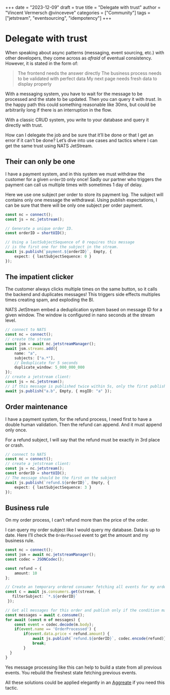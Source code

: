 +++
date = "2023-12-09"
draft = true
title = "Delegate with trust"
author = "Vincent Vermersch @vinceveve"
categories = ["Community"]
tags = ["jetstream", "eventsourcing", "idempotency"]
+++
# Delegate with trust

When speaking about async patterns (messaging, event sourcing, etc.) with other developers, they come across as *afraid* of eventual consistency. However, it is stated in the form of:
> The frontend needs the answer directly
> The business process needs to be validated with perfect data
> My next page needs fresh data to display properly

With a messaging system, you have to wait for the message to be processed and the state to be updated. Then you can query it with *trust*. In the happy path this could something reasonable like 30ms, but could be arbitrarily long if there is an interruption in the flow.

With a classic CRUD system, you write to your database and query it directly with trust.

How can I delegate the job and be sure that it’ll be done or that I get an error if it can’t be done?
Let’s dive into use cases and tactics where I can get the same trust using NATS JetStream.

## Their can only be one
I have a payment system, and in this system we must withdraw the customer for a given `orderID` only once!
Sadly our partner who triggers the payment can call us multiple times with sometimes 1 day of delay.

Here we use one subject per order to store its payment log.
The subject will contains only one message the withdrawal.
Using publish expectations, I can be sure that there will be only one subject per order payment.

```typescript
const nc = connect();
const js = nc.jetstream();

// Generate a unique order ID.
const orderID = shortUID();

// Using a lastSubjectSequence of 0 requires this message
// is the first one for the subject in the stream.
await js.publish(`payment.${orderID}`, Empty, {
	expect: { lastSubjectSequence: 0 }
});
```

## The impatient clicker
The customer always clicks multiple times on the same button, so it calls the backend and duplicates messages!
This triggers side effects multiples times creating spam, and exploding the BI.

NATS JetStream embed a deduplication system based on message ID for a given window. The window is configured in nano seconds at the stream level.

```typescript
// connect to NATS
const nc = connect();
// create the stream
const jsm = await nc.jetstreamManager();
await jsm.streams.add({
	name: "a",
	subjects: ["a.*"],
	// Deduplicate for 5 seconds
	duplicate_window: 5_000_000_000
});
// create a jetstream client:
const js = nc.jetstream();
// if this message is published twice within 5s, only the first published will be stored
await js.publish("a.b", Empty, { msgID: "a" });
```

## Order maintenance
I have a payment system, for the refund process, I need first to have a double human validation. Then the refund can append. And it must append only once.

For a refund subject, I will say that the refund must be exactly in 3rd place or crash.
```typescript
// connect to NATS
const nc = connect();
// create a jetstream client:
const js = nc.jetstream();
const orderID = shortUID();
// The message should be the first on the subject
await js.publish(`refund.${orderID}`, Empty, {
	expect: { lastSubjectSequence: 3 }
});
```


## Business rule
On my order process, I can’t refund more than the price of the order.

I can query my order subject like I would query my database. Data is up to date.
Here I’ll check the `OrderPassed` event to get the amount and my business rule.

```typescript
const nc = connect();
const jsm = await nc.jetstreamManager();
const codec = JSONCodec();

const refund = {
	amount: 10
};

// Create an temporary ordered consumer fetching all events for my order ID.
const c = await js.consumers.get(stream, {
   filterSubject: `*.${orderID}`
 });

// Get all messages for this order and publish only if the condition matches.
const messages = await c.consume();
for await (const m of messages) {
	const event = codec.decode(m.body);
	if(event.name == 'OrderProcessed') {
		if(event.data.price < refund.amount) {
			await js.publish(`refund.${orderID}`, codec.encode(refund)})
			break;
		}
  }
}
```
Yes message processing like this can help to build a state from all previous events. You rebuild the freshest state fetching previous events.

All these solutions could be applied elegantly in an [Aggreate](https://domaincentric.net/blog/event-sourcing-aggregates-vs-projections) if you need this tactic.
